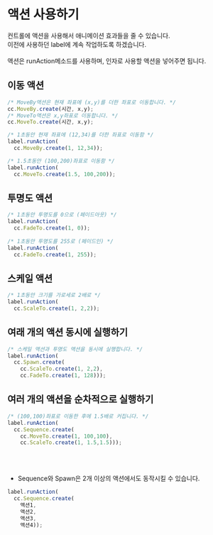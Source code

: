액션 사용하기
====

컨트롤에 액션을 사용해서 애니메이션 효과들을 줄 수 있습니다.<br>
이전에 사용하던 label에 계속 작업하도록 하겠습니다.<br>
<br>
액션은 runAction메소드를 사용하며, 인자로 사용할 액션을 넣어주면 됩니다.<br>

이동 액션
----
```js
/* MoveBy액션은 현재 좌표에 (x,y)를 더한 좌표로 이동합니다. */
cc.MoveBy.create(시간, x,y);
/* MoveTo액션은 x,y좌표로 이동합니다. */
cc.MoveTo.create(시간, x,y);
```
```js
/* 1초동안 현재 좌표에 (12,34)를 더한 좌표로 이동함 */
label.runAction(
  cc.MoveBy.create(1, 12,34));

/* 1.5초동안 (100,200)좌표로 이동함 */
label.runAction(
  cc.MoveTo.create(1.5, 100,200));
```

투명도 액션
----
```js
/* 1초동안 투명도를 0으로 (페이드아웃) */
label.runAction(
  cc.FadeTo.create(1, 0));
  
/* 1초동안 투명도를 255로 (페이드인) */
label.runAction(
  cc.FadeTo.create(1, 255));
```

스케일 액션
----
```js
/* 1초동안 크기를 가로세로 2배로 */
label.runAction(
  cc.ScaleTo.create(1, 2,2));
```

여래 개의 액션 동시에 실행하기
----
```js
/* 스케일 액션과 투명도 액션을 동시에 실행합니다. */
label.runAction(
  cc.Spawn.create(
    cc.ScaleTo.create(1, 2,2),
    cc.FadeTo.create(1, 128)));
```

여러 개의 액션을 순차적으로 실행하기
----
```js
/* (100,100)좌표로 이동한 후에 1.5배로 커집니다. */
label.runAction(
  cc.Sequence.create(
    cc.MoveTo.create(1, 100,100),
    cc.ScaleTo.create(1, 1.5,1.5)));
```

<br><br>
* Sequence와 Spawn은 2개 이상의 액션에서도 동작시킬 수 있습니다.
```js
label.runAction(
  cc.Sequence.create(
    액션1,
    액션2,
    액션3,
    액션4));
```
